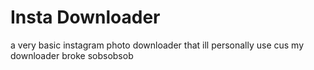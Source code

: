 # Insta Downloader

a very basic instagram photo downloader that ill personally use cus my downloader broke sobsobsob
